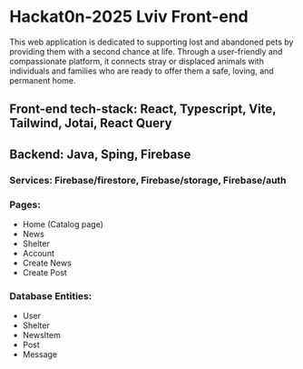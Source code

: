 # Hackat0n-2025 Lviv Front-end

This web application is dedicated to supporting lost and abandoned pets by providing them with a second chance at life. Through a user-friendly and compassionate platform, it connects stray or displaced animals with individuals and families who are ready to offer them a safe, loving, and permanent home.

## Front-end tech-stack: React, Typescript, Vite, Tailwind, Jotai, React Query

## Backend: Java, Sping, Firebase

### Services: Firebase/firestore, Firebase/storage, Firebase/auth

### Pages:

-  Home (Catalog page)
-  News
-  Shelter
-  Account
-  Create News
-  Create Post

### Database Entities:

-  User
-  Shelter
-  NewsItem
-  Post
-  Message
